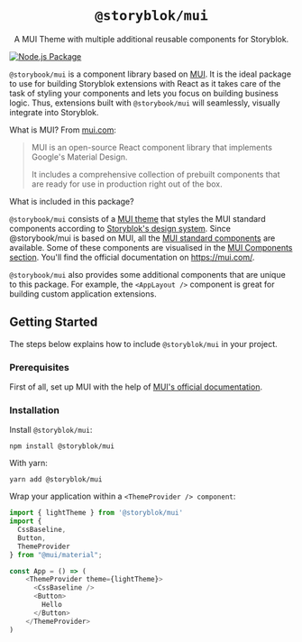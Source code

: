 <div style="text-align:center">
  <h1 style="text-align:center">
    <code>@storyblok/mui</code>
  </h1>
  <p style="text-align:center">
    A MUI Theme with multiple additional reusable components for Storyblok.
  </p>
</div>

[![Node.js Package](https://github.com/storyblok/mui/actions/workflows/npm-publish.yml/badge.svg?branch=develop)](https://github.com/storyblok/mui/actions/workflows/npm-publish.yml)

`@storybook/mui` is a component library based on [MUI](https://mui.com/). It is the ideal package to use for building Storyblok extensions with React as it takes care of the task of styling your components and lets you focus on building business logic. Thus, extensions built with `@storybook/mui` will seamlessly, visually integrate into Storyblok.

What is MUI? From [mui.com](https://mui.com/material-ui/getting-started/overview/):

> MUI is an open-source React component library that implements Google's Material Design.
>
> It includes a comprehensive collection of prebuilt components that are ready for use in production right out of the box.

What is included in this package?

`@storybook/mui` consists of a [MUI theme](https://mui.com/material-ui/customization/theming/) that styles the MUI standard components according to [Storyblok's design system](https://blok.ink). Since @storybook/mui is based on MUI, all the [MUI standard components](https://mui.com/material-ui/getting-started/supported-components/) are available. Some of these components are visualised in the [MUI Components section](/?path=/story/mui). You'll find the official documentation on https://mui.com/.

`@storybook/mui` also provides some additional components that are unique to this package. For example, the `<AppLayout />` component is great for building custom application extensions.


## Getting Started

The steps below explains how to include `@storyblok/mui` in your project.

### Prerequisites

First of all, set up MUI with the help of [MUI's official documentation](https://mui.com/).

### Installation

Install `@storyblok/mui`:

````shell
npm install @storyblok/mui
````

With yarn:

````shell
yarn add @storyblok/mui
````

Wrap your application within a `<ThemeProvider /> component`:


````typescript jsx
import { lightTheme } from '@storyblok/mui'
import {
  CssBaseline,
  Button,
  ThemeProvider
} from "@mui/material";

const App = () => (
    <ThemeProvider theme={lightTheme}>
      <CssBaseline />
      <Button>
        Hello
      </Button>
    </ThemeProvider>
)
````